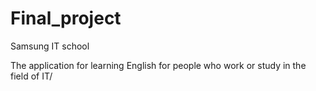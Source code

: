 # Final_project
Samsung IT school

The application for learning English for people who work or study in the field of IT/
